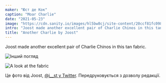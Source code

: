 ```yaml
---
maker: "Юст де Кок"
caption: "Moar Charlie"
date: "2021-05-23"
image: "https://cdn.sanity.io/images/hl5bw8cj/site-content/20ccf81fc098beaab92cbb48ee1a37b9f6a011c9-600x800.jpg"
intro: "Joost made another excellent pair of Charlie Chinos in this tan fabric."
title: "Another Charlie by Joost"
---
```



Joost made another excellent pair of Charlie Chinos in this tan fabric.

![Інший погляд](https://posts.freesewing.org/uploads/charlie_by_joost_2_charliebyjoost3_78b3eecfb6.jpg)

![A look at the fabric](https://posts.freesewing.org/uploads/charlie_by_joost_2_charliebyjoost4_0329b2ca47.jpg)

Це фото від Joost, [@j__st у Twitter](https://twitter.com/j__st). Передруковується з дозволу редакції.

